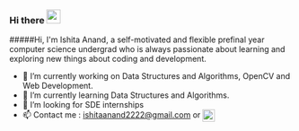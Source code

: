 ### Hi there <img src="https://media.giphy.com/media/hvRJCLFzcasrR4ia7z/giphy.gif" width="25px">

   #####Hi, I'm Ishita Anand, a self-motivated and flexible prefinal year computer science undergrad who is always passionate about learning and exploring new things about coding and development.
<br/>

- 🔭 I’m currently working on Data Structures and Algorithms, OpenCV and Web Development.
- 🌱 I’m currently learning Data Structures and Algorithms.
- 🤔 I’m looking for SDE internships
- 📫 Contact me : ishitaanand2222@gmail.com or  <a href="https://www.linkedin.com/in/ishitaanand001/">
  <img align="center" alt="Ishita's LinkedIN" width="22px" src="https://raw.githubusercontent.com/peterthehan/peterthehan/master/assets/linkedin.svg" />
</a>



<br />


<!-- <img align="right" alt="GIF" src="https://github.com/abhisheknaiidu/abhisheknaiidu/blob/master/code.gif?raw=true" width="250" height="160" /> -->




